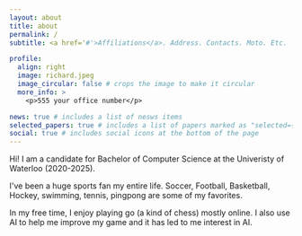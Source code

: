 ```yaml
---
layout: about
title: about
permalink: /
subtitle: <a href='#'>Affiliations</a>. Address. Contacts. Moto. Etc.

profile:
  align: right
  image: richard.jpeg
  image_circular: false # crops the image to make it circular
  more_info: >
    <p>555 your office number</p>

news: true # includes a list of nesws items
selected_papers: true # includes a list of papers marked as "selected={true}"
social: true # includes social icons at the bottom of the page
---
```

Hi! I am a candidate for Bachelor of Computer Science at the Univeristy of Waterloo (2020-2025).

I've been a huge sports fan my entire life. Soccer, Football, Basketball, Hockey, swimming, tennis, pingpong are some of my favorites.

In my free time, I enjoy playing go (a kind of chess) mostly online. I also use AI to help me improve my game and it has led to me interest in AI.

